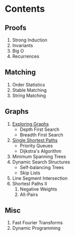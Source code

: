 # Contents

## Proofs

1. Strong Induction
2. Invariants
3. Big O
4. Recurrences

## Matching

1. Order Statistics
2. Stable Matching
3. String Matching

## Graphs

1. [Exploring Graphs](graphs/graphs.md)
    * Depth First Search
    * Breadth First Search
2. [Single Shortest Paths](graphs/shortest.md)
    * Priority Queues
    * Dijkstra's Algorithm
3. Minimum Spanning Trees
4. Dynamic Search Structures
    * Self-balancing Trees
    * Skip Lists
5. Line Segment Intersection
6. Shortest Paths II
    1. Negative Weights
    2. All-Pairs

## Misc

1. Fast Fourier Transforms
1. Dynamic Programming